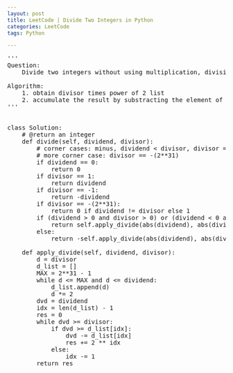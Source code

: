 ```yaml
---
layout: post
title: LeetCode | Divide Two Integers in Python
categories: LeetCode
tags: Python

---
```

<!-- import js for mathjax -->
<script src="http://cdn.mathjax.org/mathjax/latest/MathJax.js?config=default"></script>
<script type="text/x-mathjax-config">
MathJax.Hub.Config({
tex2jax: {inlineMath: [['$','$'], ['\\(','\\)']]}
});
</script>


<pre>
'''
Question:
    Divide two integers without using multiplication, division and mod operator.

Algorithm:
    1. obtain divisor times power of 2 list
    2. accumulate the result by substracting the element of the list from the original dividend
'''


class Solution:
    # @return an integer
    def divide(self, dividend, divisor):
        # corner cases: minus, dividend < divisor, divisor = +(-)1, dividend == 0
        # more corner case: divisor == -(2**31)
        if dividend == 0:
            return 0
        if divisor == 1:
            return dividend
        if divisor == -1:
            return -dividend
        if divisor == -(2**31):
            return 0 if dividend != divisor else 1
        if (dividend > 0 and divisor > 0) or (dividend < 0 and divisor < 0):
            return self.apply_divide(abs(dividend), abs(divisor))
        else:
            return -self.apply_divide(abs(dividend), abs(divisor))

    def apply_divide(self, dividend, divisor):
        d = divisor
        d_list = []
        MAX = 2**31 - 1
        while d <= MAX and d <= dividend:
            d_list.append(d)
            d *= 2
        dvd = dividend
        idx = len(d_list) - 1
        res = 0
        while dvd >= divisor:
            if dvd >= d_list[idx]:
                dvd -= d_list[idx]
                res += 2 ** idx
            else:
                idx -= 1
        return res
</pre>
